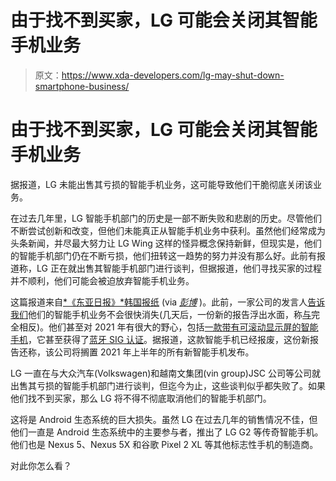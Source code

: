 # 由于找不到买家，LG 可能会关闭其智能手机业务

> 原文：<https://www.xda-developers.com/lg-may-shut-down-smartphone-business/>

# 由于找不到买家，LG 可能会关闭其智能手机业务

据报道，LG 未能出售其亏损的智能手机业务，这可能导致他们干脆彻底关闭该业务。

在过去几年里，LG 智能手机部门的历史是一部不断失败和悲剧的历史。尽管他们不断尝试创新和改变，但他们未能真正从智能手机业务中获利。虽然他们经常成为头条新闻，并尽最大努力让 LG Wing 这样的怪异概念保持新鲜，但现实是，他们的智能手机部门仍在不断亏损，他们扭转这一趋势的努力并没有那么好。此前有报道称，LG 正在就出售其智能手机部门进行谈判，但据报道，他们寻找买家的过程并不顺利，他们可能会被迫放弃智能手机业务。

这篇报道来自[*《东亚日报》*韩国报纸](https://www.donga.com/news/article/all/20210321/106003359/1) (via [*彭博*](https://www.bloomberg.com/news/articles/2021-03-21/lg-electronics-may-close-down-mobile-phone-business-donga) )。此前，一家公司的发言人[告诉我们](https://www.xda-developers.com/lg-not-shutting-down-smartphone-business/)他们的智能手机业务不会很快消失(几天后，一份新的报告浮出水面，称[与](https://www.xda-developers.com/lg-considers-exiting-smartphones-2021/)完全相反)。他们甚至对 2021 年有很大的野心，包括[一款带有可滚动显示屏的智能手机](https://www.xda-developers.com/lg-rollable-smartphone-launch-uncertain/)，它甚至获得了[蓝牙 SIG 认证](https://www.xda-developers.com/lg-rollable-smartphone-bluetooth-sig/)。据报道，这款智能手机已经报废，这份新报告还称，该公司将搁置 2021 年上半年的所有新智能手机发布。

LG 一直在与大众汽车(Volkswagen)和越南文集团(vin group)JSC 公司等公司就出售其亏损的智能手机部门进行谈判，但迄今为止，这些谈判似乎都失败了。如果他们找不到买家，那么 LG 将不得不彻底取消他们的智能手机部门。

这将是 Android 生态系统的巨大损失。虽然 LG 在过去几年的销售情况不佳，但他们一直是 Android 生态系统中的主要参与者，推出了 LG G2 等传奇智能手机。他们也是 Nexus 5、Nexus 5X 和谷歌 Pixel 2 XL 等其他标志性手机的制造商。

对此你怎么看？